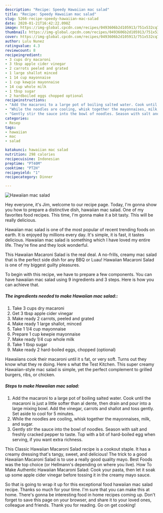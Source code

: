 ```yaml
---
description: "Recipe: Speedy Hawaiian mac salad"
title: "Recipe: Speedy Hawaiian mac salad"
slug: 5266-recipe-speedy-hawaiian-mac-salad
date: 2020-01-21T16:42:22.098Z
image: https://img-global.cpcdn.com/recipes/0493606b2d105913/751x532cq70/hawaiian-mac-salad-recipe-main-photo.jpg
thumbnail: https://img-global.cpcdn.com/recipes/0493606b2d105913/751x532cq70/hawaiian-mac-salad-recipe-main-photo.jpg
cover: https://img-global.cpcdn.com/recipes/0493606b2d105913/751x532cq70/hawaiian-mac-salad-recipe-main-photo.jpg
author: Lulu Nunez
ratingvalue: 4.3
reviewcount: 8
recipeingredient:
- 3 cups dry macaroni
- 3 tbsp apple cider vinegar
- 2 carrots peeled and grated
- 1 large shallot minced
- 1 14 cup mayonnaise
- 1 cup kewpie mayonnaise
- 14 cup whole milk
- 1 tbsp sugar
- 2 hardboiled eggs chopped optional
recipeinstructions:
- "Add the macaroni to a large pot of boiling salted water. Cook until the macaroni is just a little softer than al dente, then drain and pour into a large mixing bowl. Add the vinegar, carrots and shallot and toss gently. Set aside to cool for 5 minutes."
- "While the noodles are cooling, whisk together the mayonnaises, milk, and sugar."
- "Gently stir the sauce into the bowl of noodles. Season with salt and freshly cracked pepper to taste. Top with a bit of hard-boiled egg when serving, if you want extra richness."
categories:
- Resep
tags:
- hawaiian
- mac
- salad

katakunci: hawaiian mac salad
nutrition: 298 calories
recipecuisine: Indonesian
preptime: "PT40M"
cooktime: "PT2H"
recipeyield: "1"
recipecategory: Dinner

---
```



![Hawaiian mac salad](https://img-global.cpcdn.com/recipes/0493606b2d105913/751x532cq70/hawaiian-mac-salad-recipe-main-photo.jpg)

Hey everyone, it's Jim, welcome to our recipe page. Today, I'm gonna show you how to prepare a distinctive dish, hawaiian mac salad. One of my favorites food recipes. This time, I'm gonna make it a bit tasty. This will be really delicious.

Hawaiian mac salad is one of the most popular of recent trending foods on earth. It is enjoyed by millions every day. It's simple, it is fast, it tastes delicious. Hawaiian mac salad is something which I have loved my entire life. They're fine and they look wonderful.

This Hawaiian Macaroni Salad is the real deal. A no-frills, creamy mac salad that is the perfect side dish for any BBQ or Luau! Hawaiian Macaroni Salad is one of my biggest guilty pleasures.


To begin with this recipe, we have to prepare a few components. You can have hawaiian mac salad using 9 ingredients and 3 steps. Here is how you can achieve that.

##### The ingredients needed to make Hawaiian mac salad::

1. Take 3 cups dry macaroni
1. Get 3 tbsp apple cider vinegar
1. Make ready 2 carrots, peeled and grated
1. Make ready 1 large shallot, minced
1. Take 1 1/4 cup mayonnaise
1. Prepare 1 cup kewpie mayonnaise
1. Make ready 1/4 cup whole milk
1. Take 1 tbsp sugar
1. Make ready 2 hard-boiled eggs, chopped (optional)


Hawaiians cook their macaroni until it s fat, or very soft. Turns out they know what they re doing. Here s what the Test Kitchen. This super creamy Hawaiian-style mac salad is simple, yet the perfect complement to grilled burgers, ribs, or chicken. 

##### Steps to make Hawaiian mac salad:

1. Add the macaroni to a large pot of boiling salted water. Cook until the macaroni is just a little softer than al dente, then drain and pour into a large mixing bowl. Add the vinegar, carrots and shallot and toss gently. Set aside to cool for 5 minutes.
1. While the noodles are cooling, whisk together the mayonnaises, milk, and sugar.
1. Gently stir the sauce into the bowl of noodles. Season with salt and freshly cracked pepper to taste. Top with a bit of hard-boiled egg when serving, if you want extra richness.


This Classic Hawaiian Macaroni Salad recipe is a cookout staple. It has a creamy dressing that&#39;s tangy, sweet, and delicious! The trick to a good Hawaiian Macaroni Salad is to use a really good quality mayo. Best Foods was the top choice (or Hellmann&#39;s depending on where you live). How To Make Authentic Hawaiian Macaroni Salad: Cook your pasta, then let it soak up some apple cider vinegar before tossing it in the creamy mayo sauce. 

So that is going to wrap it up for this exceptional food hawaiian mac salad recipe. Thanks so much for your time. I'm sure that you can make this at home. There's gonna be interesting food in home recipes coming up. Don't forget to save this page on your browser, and share it to your loved ones, colleague and friends. Thank you for reading. Go on get cooking!
